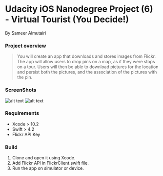 
# Udacity iOS Nanodegree Project (6) - Virtual Tourist (You Decide!)


By Sameer Almutairi

### Project overview
> You will create an app that downloads and stores images from Flickr. The app will allow users to drop pins on a map, as if they were stops on a tour. Users will then be able to download pictures for the location and persist both the pictures, and the association of the pictures with the pin.

### ScreenShots
![alt text](https://raw.githubusercontent.com/username/projectname/branch/path/to/img.png)
![alt text](https://raw.githubusercontent.com/username/projectname/branch/path/to/img.png)



### Requirements
* Xcode > 10.2
* Swift > 4.2
* Flickr API Key

### Build
1. Clone and open it using Xcode.
2. Add Flickr API in FlickrClient.swift file.
3. Run the app on simulator or device.
